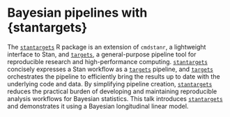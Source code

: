 # Bayesian pipelines with {stantargets}

The [`stantargets`](https://docs.ropensci.org/stantargets/) R package is an extension of `cmdstanr`, a lightweight interface to Stan, and [`targets`](https://docs.ropensci.org/targets/), a general-purpose pipeline tool for reproducible research and high-performance computing. [`stantargets`](https://docs.ropensci.org/stantargets/) concisely expresses a Stan workflow as a [`targets`](https://docs.ropensci.org/targets/) pipeline, and [`targets`](https://docs.ropensci.org/targets/) orchestrates the pipeline to efficiently bring the results up to date with the underlying code and data. By simplifying pipeline creation, [`stantargets`](https://docs.ropensci.org/stantargets/) reduces the practical burden of developing and maintaining reproducible analysis workflows for Bayesian statistics. This talk introduces [`stantargets`](https://docs.ropensci.org/stantargets/) and demonstrates it using a Bayesian longitudinal linear model.
